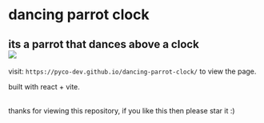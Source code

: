 # dancing parrot clock
## its a parrot that dances above a clock <br /> <img src="https://media.tenor.com/d3RKzo0L4n8AAAAi/party-parrot.gif" />

visit: `https://pyco-dev.github.io/dancing-parrot-clock/` to view the page.

built with react + vite.

<br />
thanks for viewing this repository, if you like this then please star it :)
